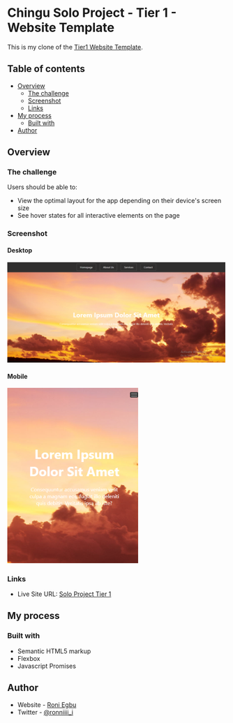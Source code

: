 # Chingu Solo Project - Tier 1 - Website Template

This is my clone of the [Tier1 Website Template](https://www.free-css.com/assets/files/free-css-templates/preview/page196/conquer/).

## Table of contents

- [Overview](#overview)
  - [The challenge](#the-challenge)
  - [Screenshot](#screenshot)
  - [Links](#links)
- [My process](#my-process)
  - [Built with](#built-with)
- [Author](#author)


## Overview

### The challenge

Users should be able to:

- View the optimal layout for the app depending on their device's screen size
- See hover states for all interactive elements on the page

### Screenshot
#### Desktop

<img src="assets/thumbs/desktop.png" style="width: 500px;">

#### Mobile

<img src="assets/thumbs/mobile.png" style="width: 300px;">

### Links

- Live Site URL: [Solo Project Tier 1](https://conquer-tier-1-soloproject.vercel.app/)

## My process

### Built with

- Semantic HTML5 markup
- Flexbox
- Javascript Promises


## Author

- Website - [Roni Egbu](https://ronniiii-i.github.io)
- Twitter - [@ronniiii_i](https://www.twitter.com/ronniiii_i)

